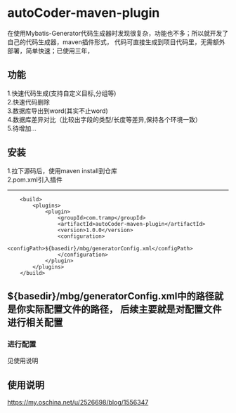 # autoCoder-maven-plugin
在使用Mybatis-Generator代码生成器时发现很复杂，功能也不多；所以就开发了自己的代码生成器，maven插件形式，
代码可直接生成到项目代码里，无需额外部署，简单快速；已使用三年，

## 功能
1.快速代码生成(支持自定义目标,分组等)  
2.快速代码删除  
3.数据库导出到word(其实不止word)  
4.数据库差异对比（比较出字段的类型/长度等差异,保持各个环境一致）   
5.待增加...  

## 安装
1.拉下源码后，使用maven install到仓库  
2.pom.xml引入插件  

---
```
    <build>
        <plugins>
            <plugin>
                <groupId>com.tramp</groupId>
                <artifactId>autoCoder-maven-plugin</artifactId>
                <version>1.0.0</version>
                <configuration>
                    <configPath>${basedir}/mbg/generatorConfig.xml</configPath>
                </configuration>
            </plugin>
        </plugins>
    </build>

```
<configPath>${basedir}/mbg/generatorConfig.xml</configPath>中的路径就是你实际配置文件的路径，
后续主要就是对配置文件进行相关配置
---
### 进行配置
见使用说明

## 使用说明
https://my.oschina.net/u/2526698/blog/1556347